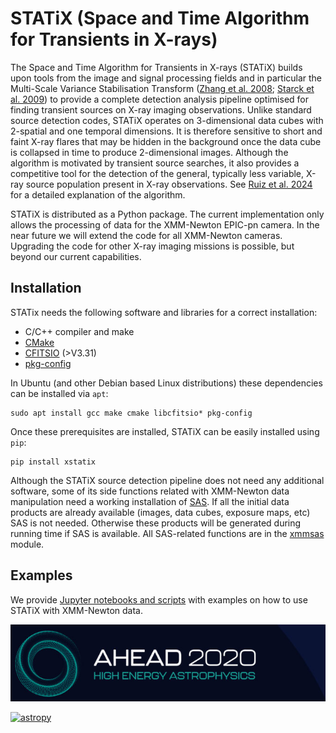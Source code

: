 # STATiX (Space and Time Algorithm for Transients in X-rays)

The Space and Time Algorithm for Transients in X-rays (STATiX) builds upon 
tools from the image and signal processing fields and in particular the 
Multi-Scale Variance Stabilisation Transform 
([Zhang et al. 2008](http://dx.doi.org/10.1109/TIP.2008.924386); 
[Starck et al. 2009](http://dx.doi.org/10.1051/0004-6361/200811388)) 
to provide a complete detection analysis pipeline optimised for finding 
transient sources on X-ray imaging observations. Unlike standard source 
detection codes, STATiX operates on 3-dimensional data cubes with 2-spatial 
and one temporal dimensions. It is therefore sensitive to short and faint 
X-ray flares that may be hidden in the background once the data cube is 
collapsed in time to produce 2-dimensional images. Although the algorithm 
is motivated by transient source searches, it also provides a competitive tool 
for the detection of the general, typically less variable, X-ray source
population present in X-ray observations. See [Ruiz et al. 2024](https://doi.org/10.1093/mnras/stad3339)
for a detailed explanation of the algorithm.

STATiX is distributed as a Python package. The current implementation 
only allows the processing of data for the XMM-Newton EPIC-pn camera. In the near
future we will extend the code for all XMM-Newton cameras. Upgrading the code
for other X-ray imaging missions is possible, but beyond our current capabilities.


Installation
------------

STATix needs the following software and libraries for a correct installation:
- C/C++ compiler and make
- [CMake](http://www.cmake.org)
- [CFITSIO](https://heasarc.gsfc.nasa.gov/fitsio/) (>V3.31)
- [pkg-config](https://www.freedesktop.org/wiki/Software/pkg-config/)

In Ubuntu (and other Debian based Linux distributions) these dependencies can be installed via ``apt``:

    sudo apt install gcc make cmake libcfitsio* pkg-config


Once these prerequisites are installed, STATiX can be easily installed using ``pip``:

    pip install xstatix

Although the STATiX source detection pipeline does not need any additional software, some of its side functions related with XMM-Newton data manipulation need a working installation of [SAS](https://www.cosmos.esa.int/web/xmm-newton/what-is-sas). If all the initial data products are already available (images, data cubes, exposure maps, etc) SAS is not needed. Otherwise these products will be generated during running time if SAS is available. All SAS-related functions are in the [xmmsas](src/statix/xmmsas.py) module.


Examples
---------

We provide [Jupyter notebooks and scripts](docs/) with examples on how to use STATiX
with XMM-Newton data. 


[![ahead2020](ahead2020_logo.png)](http://ahead.astro.noa.gr/)

[![astropy](https://img.shields.io/badge/powered%20by-AstroPy-orange.svg?style=flat)](http://www.astropy.org/) 
